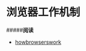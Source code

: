 # 浏览器工作机制

#####**阅读**
- [howbrowserswork](http://taligarsiel.com/Projects/howbrowserswork1.htm#Rendering_engines)